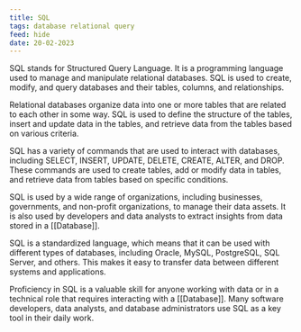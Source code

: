```yaml
---
title: SQL
tags: database relational query
feed: hide
date: 20-02-2023
---
```

SQL stands for Structured Query Language. It is a programming language used to manage and manipulate relational databases. SQL is used to create, modify, and query databases and their tables, columns, and relationships.

Relational databases organize data into one or more tables that are related to each other in some way. SQL is used to define the structure of the tables, insert and update data in the tables, and retrieve data from the tables based on various criteria.

SQL has a variety of commands that are used to interact with databases, including SELECT, INSERT, UPDATE, DELETE, CREATE, ALTER, and DROP. These commands are used to create tables, add or modify data in tables, and retrieve data from tables based on specific conditions.

SQL is used by a wide range of organizations, including businesses, governments, and non-profit organizations, to manage their data assets. It is also used by developers and data analysts to extract insights from data stored in a [[Database]].

SQL is a standardized language, which means that it can be used with different types of databases, including Oracle, MySQL, PostgreSQL, SQL Server, and others. This makes it easy to transfer data between different systems and applications.

Proficiency in SQL is a valuable skill for anyone working with data or in a technical role that requires interacting with a [[Database]]. Many software developers, data analysts, and database administrators use SQL as a key tool in their daily work.